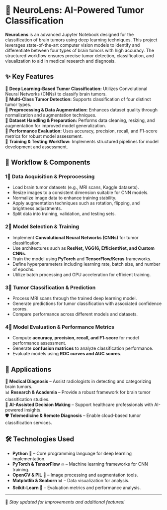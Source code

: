 # 🧠 NeuroLens: AI-Powered Tumor Classification

**NeuroLens** is an advanced Jupyter Notebook designed for the classification of brain tumors using deep learning techniques. This project leverages state-of-the-art computer vision models to identify and differentiate between four types of brain tumors with high accuracy. The structured workflow ensures precise tumor detection, classification, and visualization to aid in medical research and diagnosis.

## ✨ Key Features

🔹 **Deep Learning-Based Tumor Classification:** Utilizes Convolutional Neural Networks (CNNs) to classify brain tumors.  
🔹 **Multi-Class Tumor Detection:** Supports classification of four distinct tumor types.  
🔹 **Preprocessing & Data Augmentation:** Enhances dataset quality through normalization and augmentation techniques.  
🔹 **Dataset Handling & Preparation:** Performs data cleaning, resizing, and augmentation for improved model generalization.  
🔹 **Performance Evaluation:** Uses accuracy, precision, recall, and F1-score metrics for robust model assessment.  
🔹 **Training & Testing Workflow:** Implements structured pipelines for model development and assessment.  

## 📂 Workflow & Components

### 1⃣ Data Acquisition & Preprocessing
- Load brain tumor datasets (e.g., MRI scans, Kaggle datasets).  
- Resize images to a consistent dimension suitable for CNN models.  
- Normalize image data to enhance training stability.  
- Apply augmentation techniques such as rotation, flipping, and brightness adjustments.  
- Split data into training, validation, and testing sets.  

### 2⃣ Model Selection & Training
- Implement **Convolutional Neural Networks (CNNs)** for tumor classification.  
- Use architectures such as **ResNet, VGG16, EfficientNet, and Custom CNNs**.  
- Train the model using **PyTorch** and **TensorFlow/Keras** frameworks.  
- Define hyperparameters including learning rate, batch size, and number of epochs.  
- Utilize batch processing and GPU acceleration for efficient training.  

### 3⃣ Tumor Classification & Prediction
- Process MRI scans through the trained deep learning model.  
- Generate predictions for tumor classification with associated confidence scores.  
- Compare performance across different models and datasets.  

### 4⃣ Model Evaluation & Performance Metrics
- Compute **accuracy, precision, recall, and F1-score** for model performance assessment.  
- Generate **confusion matrices** to analyze classification performance.  
- Evaluate models using **ROC curves and AUC scores**.   

## 🎯 Applications

🧬 **Medical Diagnosis** – Assist radiologists in detecting and categorizing brain tumors.  
📊 **Research & Academia** – Provide a robust framework for brain tumor classification studies.  
🚀 **AI-Assisted Decision Making** – Support healthcare professionals with AI-powered insights.  
🛡 **Telemedicine & Remote Diagnosis** – Enable cloud-based tumor classification services.  

## 🛠 Technologies Used

- **Python** 🐍 – Core programming language for deep learning implementation.  
- **PyTorch & TensorFlow** 🔥 – Machine learning frameworks for CNN training.  
- **OpenCV & PIL** 🎨 – Image processing and augmentation tools.  
- **Matplotlib & Seaborn** 📊 – Data visualization for analysis.  
- **Scikit-Learn** 🧠 – Evaluation metrics and performance analysis.  

---

🔗 *Stay updated for improvements and additional features!*

